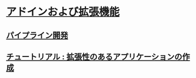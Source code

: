 # [アドインおよび拡張機能](index.md)
## [パイプライン開発](pipeline-development.md)
## [チュートリアル : 拡張性のあるアプリケーションの作成](walkthrough-create-extensible-app.md)

